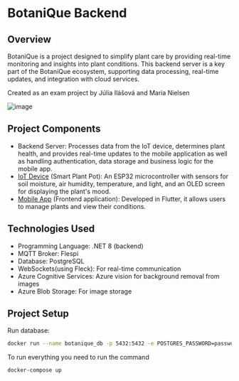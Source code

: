 # BotaniQue Backend

## Overview

BotaniQue is a project designed to simplify plant care by providing real-time monitoring and insights into plant conditions. This backend server is a key part of the BotaniQue ecosystem, supporting data processing, real-time updates, and integration with cloud services.

Created as an exam project by Júlia Ilášová and Maria Nielsen

![image](https://github.com/Team-Wilhelm/BotaniQue-Fullstack/assets/113031776/3186f28e-8c35-4f65-a378-7affeaf01646)

## Project Components

* Backend Server: Processes data from the IoT device, determines plant health, and provides real-time updates to the mobile application as well as handling authentication, data storage and business logic for the mobile   app.
* [IoT Device](https://github.com/team-wilhelm/botanique-iot) (Smart Plant Pot): An ESP32 microcontroller with sensors for soil moisture, air humidity, temperature, and light, and an OLED screen for displaying the plant's mood.
* [Mobile App](https://team-wilhelm.github.io/BotaniQue-MobDev/) (Frontend application): Developed in Flutter, it allows users to manage plants and view their conditions.

## Technologies Used

* Programming Language: .NET 8 (backend)
* MQTT Broker: Flespi
* Database: PostgreSQL
* WebSockets(using Fleck): For real-time communication
* Azure Cognitive Services: Azure vision for background removal from images
* Azure Blob Storage: For image storage

## Project Setup

Run database:
```bash
docker run --name botanique_db -p 5432:5432 -e POSTGRES_PASSWORD=password -e POSTGRES_USER=root -d postgres:14
```

To run everything you need to run the command
```bash
docker-compose up
```

